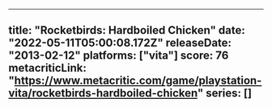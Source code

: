 
---
title: "Rocketbirds: Hardboiled Chicken"
date: "2022-05-11T05:00:08.172Z"
releaseDate: "2013-02-12"
platforms: ["vita"]
score: 76
metacriticLink: "https://www.metacritic.com/game/playstation-vita/rocketbirds-hardboiled-chicken"
series: []
---
